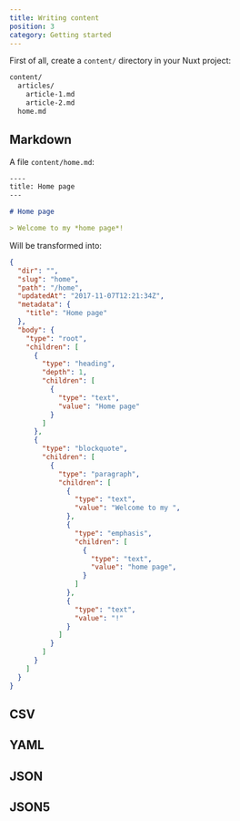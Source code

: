 ```yaml
---
title: Writing content
position: 3
category: Getting started
---
```


First of all, create a `content/` directory in your Nuxt project:

```bash
content/
  articles/
    article-1.md
    article-2.md
  home.md
```

## Markdown

A file `content/home.md`:

```md
----
title: Home page
---

# Home page

> Welcome to my *home page*!
```

Will be transformed into:

```json
{
  "dir": "",
  "slug": "home",
  "path": "/home",
  "updatedAt": "2017-11-07T12:21:34Z",
  "metadata": {
    "title": "Home page"
  },
  "body": {
    "type": "root",
    "children": [
      {
        "type": "heading",
        "depth": 1,
        "children": [
          {
            "type": "text",
            "value": "Home page"
          }
        ]
      },
      {
        "type": "blockquote",
        "children": [
          {
            "type": "paragraph",
            "children": [
              {
                "type": "text",
                "value": "Welcome to my ",
              },
              {
                "type": "emphasis",
                "children": [
                  {
                    "type": "text",
                    "value": "home page",
                  }
                ]
              },
              {
                "type": "text",
                "value": "!"
              }
            ]
          }
        ]
      }
    ]
  }
}
```

## CSV

## YAML

## JSON

## JSON5